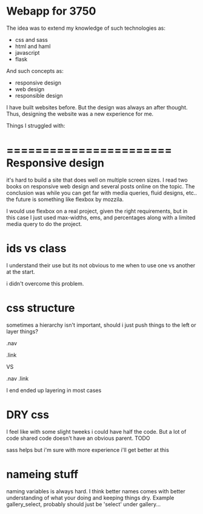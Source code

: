 Webapp for 3750
==================

The idea was to extend my knowledge of such technologies as:

* css and sass
* html and haml
* javascript
* flask

And such concepts as:

* responsive design
* web design
* responsible design

I have built websites before. But the design was always an after thought. Thus,
designing the website was a new experience for me.

Things I struggled with:

=======================
Responsive design
=================
it's hard to build a site that does well on multiple 
screen sizes. I read two books on responsive web design and several posts 
online on the topic. The conclusion was while you can get far with media
queries, fluid designs, etc.. the future is something like flexbox by mozzila.

I would use flexbox on a real project, given the right requirements, but
in this case I just used max-widths, ems, and percentages along with a limited
media query to do the project.

ids vs class
=================
I understand their use but its not obvious to me when 
to use one vs another at the start.

i didn't overcome this problem.


css structure
=======================
sometimes a hierarchy isn't important, should i just 
push things to the left or layer things?

.nav

.link

VS

.nav
  .link

I end ended up layering in most cases


DRY css
=======================
I feel like with some slight tweeks i could have half the code.
But a lot of code shared code doesn't have an obvious parent. TODO

sass helps but i'm sure with more experience i'll get better at this


nameing stuff
=======================
naming variables is always hard. I think better names 
comes with better understanding of what your doing and keeping things 
dry. Example gallery_select, probably should just be 'select' under
gallery...





